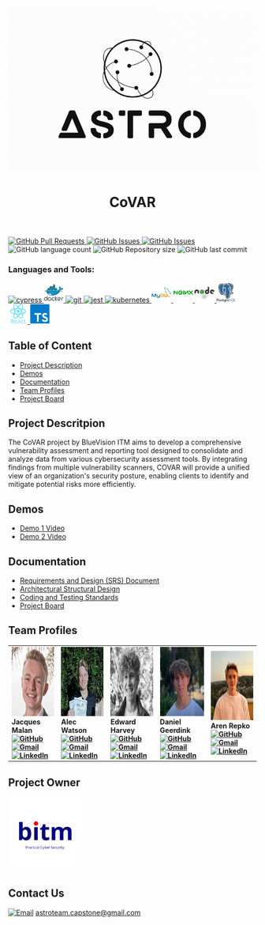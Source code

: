 ﻿<img src="Documentation/Assets/logo.png" alt="Logo" style="border-radius: 15px;">

<h1 align='center'>CoVAR<br><br></h1>
</p>

<div align="left">
    <a href= "https://github.com/COS301-SE-2024/CoVAR/pulls">
    <img height="20px" alt="GitHub Pull Requests" src="https://img.shields.io/github/issues-pr/COS301-SE-2024/CoVAR?style=plastic">
    </a>
    <a href = "https://github.com/COS301-SE-2024/CoVAR/issues">
    <img height="20px" alt="GitHub Issues" src="https://img.shields.io/github/issues/COS301-SE-2024/CoVAR?style=plastic">
    </a>
    <a href = "https://github.com/orgs/COS301-SE-2023/projects/27/views/1">
    <img height="20px" alt="GitHub Issues" src="https://img.shields.io/badge/Project%20Board-1-blue">
    </a>
    <img height="20px" alt="GitHub language count" src="https://img.shields.io/github/languages/count/COS301-SE-2024/CoVAR?style=plastic">
    <img height="20px" alt="GitHub Repository size" src="https://img.shields.io/github/repo-size/COS301-SE-2024/CoVAR?style=plastic">
    <img height="20px" alt="GitHub last commit" src="https://img.shields.io/github/last-commit/COS301-SE-2024/CoVAR?color=orange&style=plastic">

</div>

<div align='left'>
<h3 align="left">Languages and Tools:</h3>
<p align="left"> <a href="https://www.cypress.io" target="_blank" rel="noreferrer"> <img src="https://raw.githubusercontent.com/simple-icons/simple-icons/6e46ec1fc23b60c8fd0d2f2ff46db82e16dbd75f/icons/cypress.svg" alt="cypress" width="40px" height="40px"/> </a> <a href="https://www.docker.com/" target="_blank" rel="noreferrer"> <img src="https://raw.githubusercontent.com/devicons/devicon/master/icons/docker/docker-original-wordmark.svg" alt="docker" width="40px" height="40px"/> </a> <a href="https://git-scm.com/" target="_blank" rel="noreferrer"> <img src="https://www.vectorlogo.zone/logos/git-scm/git-scm-icon.svg" alt="git" width="40px" height="40px"/> </a> <a href="https://jestjs.io" target="_blank" rel="noreferrer"> <img src="https://www.vectorlogo.zone/logos/jestjsio/jestjsio-icon.svg" alt="jest" width="40px" height="40px"/> </a> <a href="https://kubernetes.io" target="_blank" rel="noreferrer"> <img src="https://www.vectorlogo.zone/logos/kubernetes/kubernetes-icon.svg" alt="kubernetes" width="40px" height="40px"/> </a> <a href="https://www.mysql.com/" target="_blank" rel="noreferrer"> <img src="https://raw.githubusercontent.com/devicons/devicon/master/icons/mysql/mysql-original-wordmark.svg" alt="mysql" width="40px" height="40px"/> </a> <a href="https://www.nginx.com" target="_blank" rel="noreferrer"> <img src="https://raw.githubusercontent.com/devicons/devicon/master/icons/nginx/nginx-original.svg" alt="nginx" width="40px" height="40px"/> </a> <a href="https://nodejs.org" target="_blank" rel="noreferrer"> <img src="https://raw.githubusercontent.com/devicons/devicon/master/icons/nodejs/nodejs-original-wordmark.svg" alt="nodejs" width="40px" height="40px"/> </a> <a href="https://www.postgresql.org" target="_blank" rel="noreferrer"> <img src="https://raw.githubusercontent.com/devicons/devicon/master/icons/postgresql/postgresql-original-wordmark.svg" alt="postgresql" width="40px" height="40px"/> </a> <a href="https://reactjs.org/" target="_blank" rel="noreferrer"> <img src="https://raw.githubusercontent.com/devicons/devicon/master/icons/react/react-original-wordmark.svg" alt="react" width="40px" height="40px"/> </a> <a href="https://www.typescriptlang.org/" target="_blank" rel="noreferrer"> <img src="https://raw.githubusercontent.com/devicons/devicon/master/icons/typescript/typescript-original.svg" alt="typescript" width="40px" height="40px"/> </a> </p>

## Table of Content
* [Project Description](#project-descritpion)
* [Demos](#demo)
* [Documentation](#documentation)
* [Team Profiles](#team-profiles)
* [Project Board](https://github.com/orgs/COS301-SE-2023/projects/27/views/1)


## Project Descritpion
The CoVAR project by BlueVision ITM aims to develop a comprehensive vulnerability assessment and reporting tool designed to consolidate and analyze data from various cybersecurity assessment tools. By integrating findings from multiple vulnerability scanners, COVAR will provide a unified view of an organization's security posture, enabling clients to identify and mitigate potential risks more efficiently.

## Demos
* [Demo 1 Video](https://drive.google.com/file/d/18-8LR9x710CWpvD0dDpWLcKnwXGHsy_M/view?usp=sharing)
* [Demo 2 Video](https://drive.google.com/file/d/1Dpynfe4pK_SkFPkS9EYfpClK6Z_cxYXn/view?usp=sharing)

## Documentation
* [Requirements and Design (SRS) Document](https://docs.google.com/document/d/1rhLhNdHQONaVFSU4WyOLPm6ZoKlxLMqk/edit?usp=sharing&ouid=112929114105055327648&rtpof=true&sd=true)
* [Architectural Structural Design](https://docs.google.com/document/d/1rhLhNdHQONaVFSU4WyOLPm6ZoKlxLMqk/edit?usp=sharing&ouid=112929114105055327648&rtpof=true&sd=true)
* [Coding and Testing Standards](https://docs.google.com/document/d/19x0yDaAYaYr555nFialOXTFLBrfKUHfo8NFclaq-4Zg/edit?usp=sharing)
* [Project Board](https://github.com/orgs/COS301-SE-2024/projects/94)

## Team Profiles
|  |  |  |  | |
|--------|--------|--------|-------|-------|
| <img src="Documentation/Assets/Jacques.jpg" width="140pxpx" height="140pxpx"> <br> <strong> Jacques Malan <br><a href="https://github.com/JBlixems" target="_blank"><img src="https://skillicons.dev/icons?i=github" height="43px" alt="GitHub"></a>  <a href="mailto:u22554107@tuks.co.za" target="_blank"><img src="https://skillicons.dev/icons?i=gmail" height="43px" alt="Gmail"></a> <a href="https://www.linkedin.com/in/jacques-malan-40px59aa252/" target="_blank"><img src="https://skillicons.dev/icons?i=linkedin" height="43px" alt="LinkedIn"></a> | <img src="Documentation/Assets/Alec.png" width="140pxpx" height="140pxpx"> <br> <strong> Alec Watson <br> <a href="https://github.com/Alec-Watson" target="_blank"><img src="https://skillicons.dev/icons?i=github" height="43px" alt="GitHub"></a>  <a href="mailto:u22491351@tuks.co.za" target="_blank"><img src="https://skillicons.dev/icons?i=gmail" height="43px" alt="Gmail"></a> <a href="https://www.linkedin.com/in/alec-watson-076a3a2ba/" target="_blank"><img src="https://skillicons.dev/icons?i=linkedin" height="43px" alt="LinkedIn"></a> | <img src="Documentation/Assets/edward.jpeg" width="140pxpx" height="140pxpx"> <br><strong> Edward Harvey <br><a href="https://github.com/eshper" target="_blank"><img src="https://skillicons.dev/icons?i=github" height="43px" alt="GitHub"></a>  <a href="mailto:u22517783@tuks.co.za" target="_blank"><img src="https://skillicons.dev/icons?i=gmail" height="43px" alt="Gmail"></a> <a href="https://www.linkedin.com/in/edward-harvey-78b791210/" target="_blank"><img src="https://skillicons.dev/icons?i=linkedin" height="43px" alt="LinkedIn"></a> |<img src="Documentation/Assets/Daniel.jpg" width="140pxpx" height="140pxpx"> <br><strong> Daniel Geerdink <br> <a href="https://github.com/daniel-geerdink" target="_blank"><img src="https://skillicons.dev/icons?i=github" height="43px" alt="GitHub"></a>  <a href="mailto:u22556860@tuks.co.za" target="_blank"><img src="https://skillicons.dev/icons?i=gmail" height="43px" alt="Gmail"></a> <a href="https://www.linkedin.com/in/daniel-geerdink-491424302/" target="_blank"><img src="https://skillicons.dev/icons?i=linkedin" height="43px" alt="LinkedIn"></a> |<img src="Documentation/Assets/Aren.jpg" width="140pxpx" height="140pxpx"> <br> <strong>Aren Repko <br> <a href="https://github.com/Aren-R" target="_blank"><img src="https://skillicons.dev/icons?i=github" height="43px" height="43px" alt="GitHub"></a>  <a href="mailto:u04515791@tuks.co.za" target="_blank"><img src="https://skillicons.dev/icons?i=gmail" height="43px" height="43px" alt="Gmail"></a> <a href="https://www.linkedin.com/in/aren-repko-5952a4300/" target="_blank"><img src="https://skillicons.dev/icons?i=linkedin" height="43px" height="43px" alt="LinkedIn"></a> |

## Project Owner
<img src="Documentation/Assets/bitm.png" height="150px">

## Contact Us

[![Email](https://img.shields.io/badge/Gmail-D14836?style=for-the-badge&logo=gmail&logoColor=white)](#astroteam.capstone@gmail.com) astroteam.capstone@gmail.com

